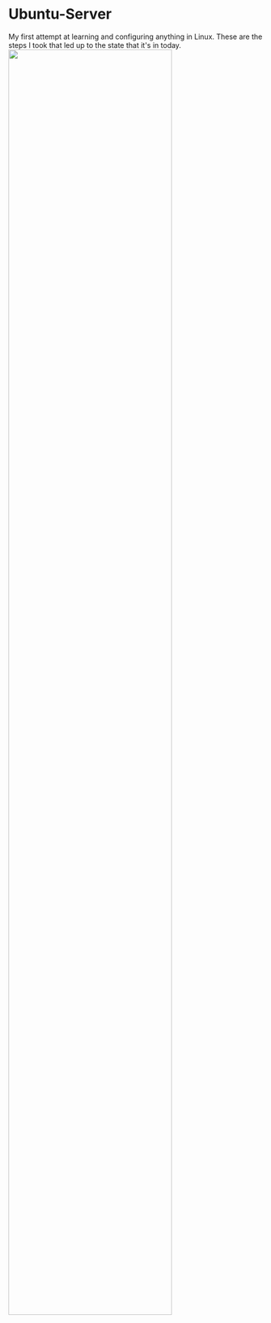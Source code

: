 # Ubuntu-Server
My first attempt at learning and configuring anything in Linux. These are the steps I took that led up to the state that it's in today.
<br />
<img src="[https://imgur.com/a/jADShwk.png](https://i.imgur.com/JQXeeP6_d.jpg?maxwidth=520&shape=thumb&fidelity=high)" height="80%" width="80%"/>
